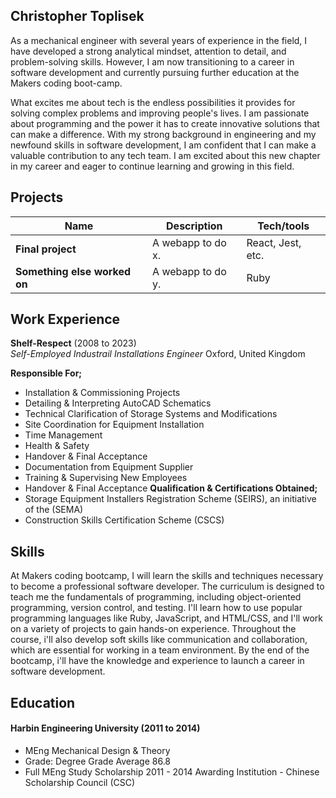 ## Christopher Toplisek

As a mechanical engineer with several years of experience in the field, I have developed a strong analytical mindset, attention to detail, and problem-solving skills. However, I am now transitioning to a career in software development and currently pursuing further education at the Makers coding boot-camp.

What excites me about tech is the endless possibilities it provides for solving complex problems and improving people's lives. I am passionate about programming and the power it has to create innovative solutions that can make a difference. With my strong background in engineering and my newfound skills in software development, I am confident that I can make a valuable contribution to any tech team. I am excited about this new chapter in my career and eager to continue learning and growing in this field.

## Projects

| Name                         | Description       | Tech/tools        |
| ---------------------------- | ----------------- | ----------------- |
| **Final project**            | A webapp to do x. | React, Jest, etc. |
| **Something else worked on** | A webapp to do y. | Ruby              |

## Work Experience

**Shelf-Respect** (2008 to 2023)  
_Self-Employed Industrail Installations Engineer_
Oxford, United Kingdom

**Responsible For;**
-  Installation & Commissioning Projects
-  Detailing & Interpreting AutoCAD Schematics
-  Technical Clarification of Storage Systems and Modifications
-  Site Coordination for Equipment Installation
-  Time Management
-  Health & Safety
-  Handover & Final Acceptance
-  Documentation from Equipment Supplier
-  Training & Supervising New Employees
-  Handover & Final Acceptance
**Qualification & Certifications Obtained;**
-  Storage Equipment Installers Registration Scheme (SEIRS), an initiative of the (SEMA)
-  Construction Skills Certification Scheme (CSCS)

## Skills

At Makers coding bootcamp, I will learn the skills and techniques necessary to become a professional software developer. The curriculum is designed to teach me the fundamentals of programming, including object-oriented programming, version control, and testing. I'll learn how to use popular programming languages like Ruby, JavaScript, and HTML/CSS, and I'll work on a variety of projects to gain hands-on experience. Throughout the course, i'll also develop soft skills like communication and collaboration, which are essential for working in a team environment. By the end of the bootcamp, i'll have the knowledge and experience to launch a career in software development.

## Education


#### Harbin Engineering University (2011 to 2014)

- MEng Mechanical Design & Theory
- Grade: Degree Grade Average 86.8
- Full MEng Study Scholarship 2011 - 2014 Awarding Institution - Chinese Scholarship Council (CSC)

